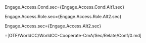 Engage.Access.Cond.sec={Engage.Access.Cond.Alt1.sec}

Engage.Access.Role.sec={Engage.Access.Role.Alt2.sec}

Engage.Access.sec={Engage.Access.Alt2.sec}

=[OTF/WorldCC/WorldCC-Cooperate-CmA/Sec/Relate/Conf/0.md]

